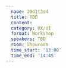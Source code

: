 ```yaml
---
  name: 20d1t3s4
  title: TBD
  content:
  category: UX/UI
  format: Workshop
  speakers: TBD
  room: Showroom
  time_start: '13:00'
  time_end: '14:45'
---
```


